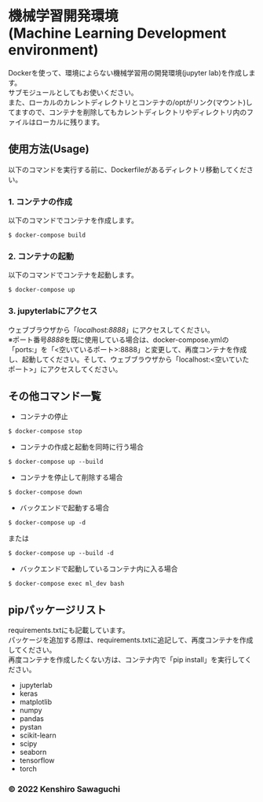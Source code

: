 # 機械学習開発環境<br>(Machine Learning Development environment)

Dockerを使って、環境によらない機械学習用の開発環境(jupyter lab)を作成します。  
サブモジュールとしてもお使いください。  
また、ローカルのカレントディレクトリとコンテナの/optがリンク(マウント)してますので、コンテナを削除してもカレントディレクトリやディレクトリ内のファイルはローカルに残ります。

## 使用方法(Usage)
以下のコマンドを実行する前に、Dockerfileがあるディレクトリ移動してください。
### 1. コンテナの作成  
以下のコマンドでコンテナを作成します。
```console
$ docker-compose build
```
### 2. コンテナの起動  
以下のコマンドでコンテナを起動します。
```console
$ docker-compose up
```
### 3. jupyterlabにアクセス  
ウェブブラウザから「*localhost:8888*」にアクセスしてください。  
※ポート番号*8888*を既に使用している場合は、docker-compose.ymlの「ports:」を「<空いているポート>:8888」と変更して、再度コンテナを作成し、起動してください。そして、ウェブブラウザから「localhost:<空いていたポート>」にアクセスしてください。

## その他コマンド一覧
- コンテナの停止  
```console
$ docker-compose stop
```
- コンテナの作成と起動を同時に行う場合
```console
$ docker-compose up --build
```
- コンテナを停止して削除する場合
```console
$ docker-compose down
```
- バックエンドで起動する場合
```console
$ docker-compose up -d
```
または
```console
$ docker-compose up --build -d
```
- バックエンドで起動しているコンテナ内に入る場合
```console
$ docker-compose exec ml_dev bash
```

## pipパッケージリスト
requirements.txtにも記載しています。  
パッケージを追加する際は、requirements.txtに追記して、再度コンテナを作成してください。  
再度コンテナを作成したくない方は、コンテナ内で「pip install」を実行してください。  
- jupyterlab
- keras
- matplotlib
- numpy
- pandas
- pystan
- scikit-learn
- scipy
- seaborn
- tensorflow
- torch

### &copy; 2022 Kenshiro Sawaguchi